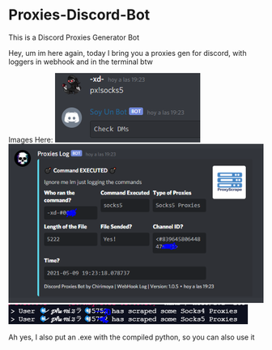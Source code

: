 # Proxies-Discord-Bot
This is a Discord Proxies Generator Bot

Hey, um im here again, today I bring you a proxies gen for discord, with loggers in webhook and in the terminal btw

Images Here:
![command](https://github.com/x-name15/Proxies-Discord-Bot/blob/main/images/command.png)
![webhook](https://github.com/x-name15/Proxies-Discord-Bot/blob/main/images/webhook.PNG)
![terminal](https://github.com/x-name15/Proxies-Discord-Bot/blob/main/images/terminal.png)

Ah yes, I also put an .exe with the compiled python, so you can also use it
